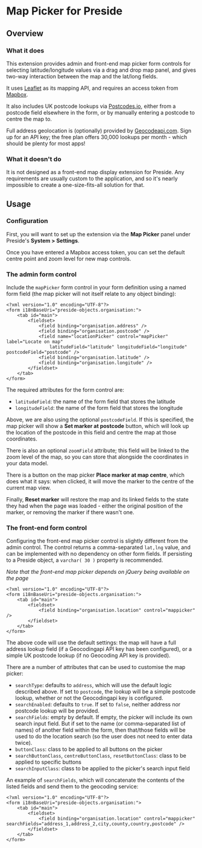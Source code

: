 # Map Picker for Preside

## Overview

### What it does

This extension provides admin and front-end map picker form controls for selecting latitude/longitude values via a drag and drop map panel, and gives two-way interaction between the map and the lat/long fields.

It uses [Leaflet](https://leafletjs.com/) as its mapping API, and requires an access token from [Mapbox](https://www.mapbox.com/).

It also includes UK postcode lookups via [Postcodes.io](https://postcodes.io/), either from a postcode field elsewhere in the form, or by manually entering a postcode to centre the map to.

Full address geolocation is (optionally) provided by [Geocodeapi.com](https://geocodeapi.com/). Sign up for an API key; the free plan offers 30,000 lookups per month - which should be plenty for most apps!

### What it doesn't do

It is not designed as a front-end map display extension for Preside. Any requirements are usually custom to the application, and so it's nearly impossible to create a one-size-fits-all solution for that.

## Usage

### Configuration

First, you will want to set up the extension via the **Map Picker** panel under Preside's **System > Settings**.

Once you have entered a Mapbox access token, you can set the default centre point and zoom level for new map controls.

### The admin form control

Include the `mapPicker` form control in your form definition using a named form field (the map picker will not itself relate to any object binding):

```
<?xml version="1.0" encoding="UTF-8"?>
<form i18nBaseUri="preside-objects.organisation:">
	<tab id="main">
		<fieldset>
			<field binding="organisation.address" />
			<field binding="organisation.postcode" />
			<field name="locationPicker" control="mapPicker" label="Locate on map"
				latitudeField="latitude" longitudeField="longitude" postcodeField="postcode" />
			<field binding="organisation.latitude" />
			<field binding="organisation.longitude" />
		</fieldset>
	</tab>
</form>
```

The required attributes for the form control are:

- `latitudeField`: the name of the form field that stores the latitude
- `longitudeField`: the name of the form field that stores the longitude

Above, we are also using the optional `postcodeField`. If this is specified, the map picker will show a **Set marker at postcode** button, which will look up the location of the postcode in this field and centre the map at those coordinates.

There is also an optional `zoomField` attribute; this field will be linked to the zoom level of the map, so you can store that alongside the coordinates in your data model.

There is a button on the map picker **Place marker at map centre**, which does what it says: when clicked, it will move the marker to the centre of the current map view.

Finally, **Reset marker** will restore the map and its linked fields to the state they had when the page was loaded - either the original position of the marker, or removing the marker if there wasn't one.

### The front-end form control

Configuring the front-end map picker control is slightly different from the admin control. The control returns a comma-separated `lat,lng` value, and can be implemented with no dependency on other form fields. If persisting to a Preside object, a `varchar( 30 )` property is recommended.

*Note that the front-end map picker depends on jQuery being available on the page*

```
<?xml version="1.0" encoding="UTF-8"?>
<form i18nBaseUri="preside-objects.organisation:">
	<tab id="main">
		<fieldset>
			<field binding="organisation.location" control="mappicker" />
		</fieldset>
	</tab>
</form>
```

The above code will use the default settings: the map will have a full address lookup field (if a Geocodingapi API key has been configured), or a simple UK postcode lookup (if no Geocoding API key is provided).

There are a number of attributes that can be used to customise the map picker:

- `searchType`: defaults to `address`, which will use the default logic described above. If set to `postcode`, the lookup will be a simple postcode lookup, whether or not the Geocodingapi key is configured.
- `searchEnabled`: defaults to `true`. If set to `false`, neither address nor postcode lookup will be provided.
- `searchFields`: empty by default. If empty, the picker will include its own search input field. But if set to the name (or comma-separated list of names) of another field within the form, then that/those fields will be used to do the location search (so the user does not need to enter data twice).
- `buttonClass`: class to be applied to all buttons on the picker
- `searchButtonClass`, `centreButtonClass`, `resetButtonClass`: class to be applied to specific buttons
- `searchInputClass`: class to be applied to the picker's search input field

An example of `searchFields`, which will concatenate the contents of the listed fields and send them to the geocoding service:

```
<?xml version="1.0" encoding="UTF-8"?>
<form i18nBaseUri="preside-objects.organisation:">
	<tab id="main">
		<fieldset>
			<field binding="organisation.location" control="mappicker" searchFields="address_1,address_2,city,county,country,postcode" />
		</fieldset>
	</tab>
</form>
```